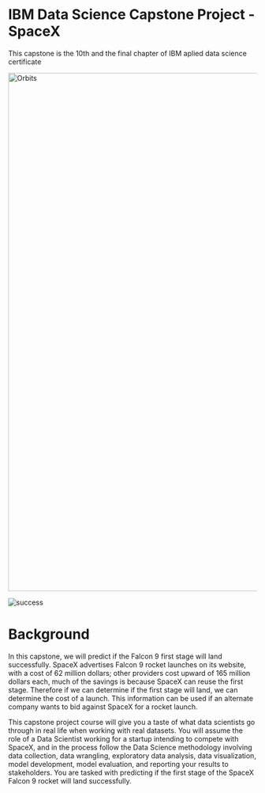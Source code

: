 # IBM Data Science Capstone Project - SpaceX

This  capstone is the 10th and the final chapter of IBM aplied data science certificate

<img width="1048" alt="Orbits" src="https://user-images.githubusercontent.com/94101874/208851298-d24225db-01fc-4aab-8941-b5e0eb743d3f.png">

![success](https://user-images.githubusercontent.com/94101874/208850464-294199ad-5824-49ff-9453-5887fd66cd4a.gif)



# Background

In this capstone, we will predict if the Falcon 9 first stage will land successfully. SpaceX advertises Falcon 9 rocket launches on its website, with a cost of 62 million dollars; other providers cost upward of 165 million dollars each, much of the savings is because SpaceX can reuse the first stage. Therefore if we can determine if the first stage will land, we can determine the cost of a launch. This information can be used if an alternate company wants to bid against SpaceX for a rocket launch.

This capstone project course will give you a taste of what data scientists go through in real life when working with real datasets. You will assume the role of a Data Scientist working for a startup intending to compete with SpaceX, and in the process follow the Data Science methodology involving data collection, data wrangling, exploratory data analysis, data visualization, model development, model evaluation, and reporting your results to stakeholders. You are tasked with predicting if the first stage of the SpaceX Falcon 9 rocket will land successfully.

